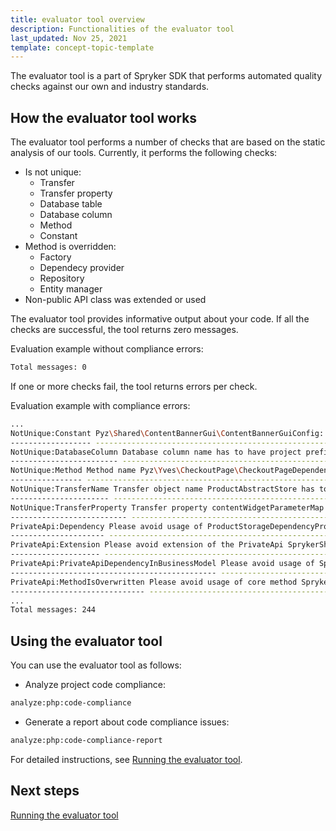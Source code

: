 ```yaml
---
title: evaluator tool overview
description: Functionalities of the evaluator tool
last_updated: Nov 25, 2021
template: concept-topic-template
---
```


The evaluator tool is a part of Spryker SDK that performs automated quality checks against our own and industry standards.

## How the evaluator tool works

The evaluator tool performs a number of checks that are based on the static analysis of our tools. Currently, it performs the following checks:

* Is not unique:
  * Transfer
  * Transfer property
  * Database table
  * Database column
  * Method
  * Constant
* Method is overridden:
  * Factory
  * Dependecy provider
  * Repository
  * Entity manager
* Non-public API class was extended or used

The evaluator tool provides informative output about your code. If all the checks are successful, the tool returns zero messages.

Evaluation example without compliance errors:

```bash
Total messages: 0
```

If one or more checks fail, the tool returns errors per check.

Evaluation example with compliance errors:
```bash
...
NotUnique:Constant Pyz\Shared\ContentBannerGui\ContentBannerGuiConfig::WIDGET_TEMPLATE_DISPLAY_NAME_SLIDER_WITHOUT_LINK name has to have project namespace, like PYZ_WIDGET_TEMPLATE_DISPLAY_NAME_SLIDER_WITHOUT_LINK.
------------------ ----------------------------------------------------------------------------------------------------
NotUnique:DatabaseColumn Database column name has to have project prefix Pyz in src/Pyz/Zed/ExampleStateMachine/Persistence/Propel/Schema/spy_example_state_machine.schema.xml, like pyz_name
------------------------ ----------------------------------------------------------------------------------------------------
NotUnique:Method Method name Pyz\Yves\CheckoutPage\CheckoutPageDependencyProvider::extendPaymentMethodHandler() should contains project prefix, like pyzExtendPyzPaymentMethodHandler
---------------- ----------------------------------------------------------------------------------------------------
NotUnique:TransferName Transfer object name ProductAbstractStore has to have project prefix Pyz in src/Pyz/Shared/Product/Transfer/product.transfer.xml, like PyzProductAbstractStore
---------------------- ----------------------------------------------------------------------------------------------------
NotUnique:TransferProperty Transfer property contentWidgetParameterMap for LocaleCmsPageData has to have project prefix Pyz in src/Pyz/Shared/Cms/Transfer/cms.transfer.xml, like pyzContentWidgetParameterMap
-------------------------- ----------------------------------------------------------------------------------------------------
PrivateApi:Dependency Please avoid usage of ProductStorageDependencyProvider::FACADE_PRODUCT in Pyz\Zed\ProductStorage\Business\ProductStorageBusinessFactory
--------------------- ----------------------------------------------------------------------------------------------------
PrivateApi:Extension Please avoid extension of the PrivateApi SprykerShop\Yves\ContentProductWidget\Twig\ContentProductAbstractListTwigFunctionProvider in Pyz\Yves\ContentProductWidget\Twig\ContentProductAbstractListTwigFunctionProvider
-------------------- ----------------------------------------------------------------------------------------------------
PrivateApi:PrivateApiDependencyInBusinessModel Please avoid usage of Spryker\Zed\ProductSet\Business\Model\Touch\ProductSetTouchInterface in Pyz\Zed\ProductSet\Business\Model\ProductSetUpdater
---------------------------------------------- ----------------------------------------------------------------------------------------------------
PrivateApi:MethodIsOverwritten Please avoid usage of core method Spryker\Client\Kernel\AbstractFactory::getConfig() in the class Pyz\Client\ExampleProductSalePage\ExampleProductSalePageFactory
------------------------------ ----------------------------------------------------------------------------------------------------
...
Total messages: 244

```

## Using the evaluator tool

You can use the evaluator tool as follows:
* Analyze project code compliance:
```bash
analyze:php:code-compliance
```

* Generate a report about code compliance issues:
```bash
analyze:php:code-compliance-report
```

For detailed instructions, see [Running the evaluator tool](/docs/scos/dev/upgradability-services/running-the-evaluator-tool.html).


## Next steps

[Running the evaluator tool](/docs/scos/dev/upgradability-services/running-the-evaluator-tool.html)
